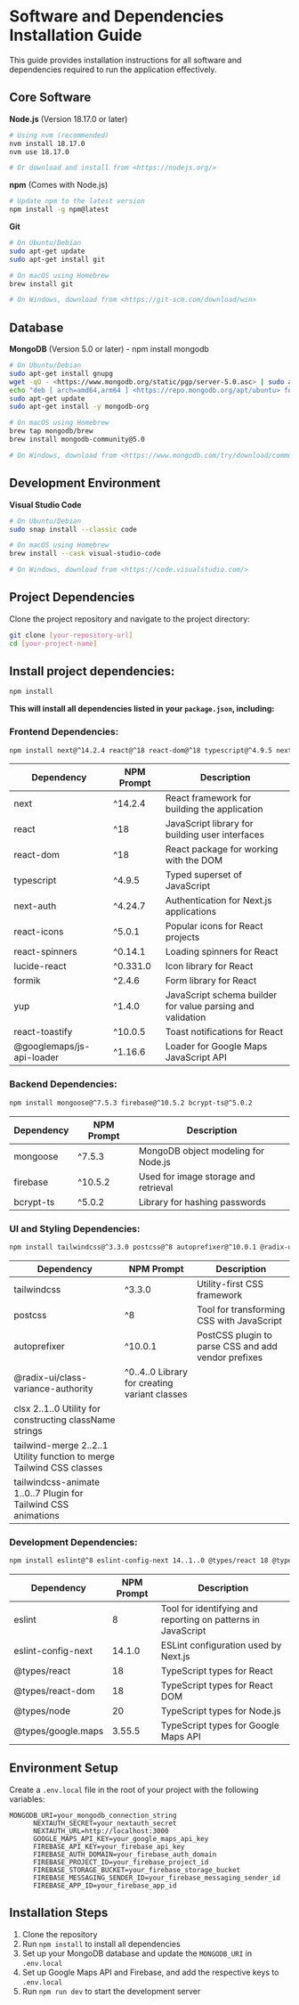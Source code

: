 # Software and Dependencies Installation Guide

This guide provides installation instructions for all software and dependencies required to run the application effectively.

## Core Software

**Node.js** (Version 18.17.0 or later)

```bash
# Using nvm (recommended)
nvm install 18.17.0
nvm use 18.17.0

# Or download and install from <https://nodejs.org/>
```

**npm** (Comes with Node.js)

```bash
# Update npm to the latest version
npm install -g npm@latest
```

**Git**

```bash
# On Ubuntu/Debian
sudo apt-get update
sudo apt-get install git

# On macOS using Homebrew
brew install git

# On Windows, download from <https://git-scm.com/download/win>
```

## Database

**MongoDB** (Version 5.0 or later) - npm install mongodb

```bash
# On Ubuntu/Debian
sudo apt-get install gnupg
wget -qO - <https://www.mongodb.org/static/pgp/server-5.0.asc> | sudo apt-key add -
echo "deb [ arch=amd64,arm64 ] <https://repo.mongodb.org/apt/ubuntu> focal/mongodb-org/5.0 multiverse" | sudo tee /etc/apt/sources.list.d/mongodb-org-5.0.list
sudo apt-get update
sudo apt-get install -y mongodb-org

# On macOS using Homebrew
brew tap mongodb/brew
brew install mongodb-community@5.0

# On Windows, download from <https://www.mongodb.com/try/download/community>
```

## Development Environment

**Visual Studio Code**

```bash
# On Ubuntu/Debian
sudo snap install --classic code

# On macOS using Homebrew
brew install --cask visual-studio-code

# On Windows, download from <https://code.visualstudio.com/>
```

## Project Dependencies

Clone the project repository and navigate to the project directory:

```bash
git clone [your-repository-url]
cd [your-project-name]
```

## Install project dependencies:

```bash
npm install
```

**This will install all dependencies listed in your `package.json`, including:**

### Frontend Dependencies:

```bash
npm install next@^14.2.4 react@^18 react-dom@^18 typescript@^4.9.5 next-auth@^4.24.7 react-icons@^5.0.1 react-spinners@^0.14.1 lucide-react@^0.331.0 formik@^2.4.6 yup@^1.4.0 react-toastify@^10.0.5 @googlemaps/js-api-loader@^1.16.6
```

| Dependency | NPM Prompt | Description |
| --- | --- | --- |
| next | ^14.2.4 | React framework for building the application |
| react | ^18 | JavaScript library for building user interfaces |
| react-dom | ^18 | React package for working with the DOM |
| typescript | ^4.9.5 | Typed superset of JavaScript |
| next-auth | ^4.24.7 | Authentication for Next.js applications |
| react-icons | ^5.0.1 | Popular icons for React projects |
| react-spinners | ^0.14.1 | Loading spinners for React |
| lucide-react | ^0.331.0 | Icon library for React |
| formik | ^2.4.6 | Form library for React |
| yup | ^1.4.0 | JavaScript schema builder for value parsing and validation |
| react-toastify | ^10.0.5 | Toast notifications for React |
| @googlemaps/js-api-loader | ^1.16.6 | Loader for Google Maps JavaScript API |

### Backend Dependencies:

```bash
npm install mongoose@^7.5.3 firebase@^10.5.2 bcrypt-ts@^5.0.2
```

| Dependency | NPM Prompt | Description |
| --- | --- | --- |
| mongoose | ^7.5.3 | MongoDB object modeling for Node.js |
| firebase | ^10.5.2 | Used for image storage and retrieval |
| bcrypt-ts | ^5.0.2 | Library for hashing passwords |

### UI and Styling Dependencies:

```bash
npm install tailwindcss@^3.3.0 postcss@^8 autoprefixer@^10.0.1 @radix-ui/class-variance-authority@^0.4.0 clsx@^2.1.0 tailwind-merge@^2.2.1 tailwindcss-animate@^1.0
```

| Dependency | NPM Prompt | Description |
| --- | --- | --- |
| tailwindcss | ^3.3.0 | Utility-first CSS framework |
| postcss | ^8 | Tool for transforming CSS with JavaScript |
| autoprefixer | ^10.0.1 | PostCSS plugin to parse CSS and add vendor prefixes |
| @radix-ui/class-variance-authority | ^0..4..0  Library for creating variant classes |  |
| clsx 2..1..0  Utility for constructing className strings |  |  |
| tailwind-merge 2..2..1  Utility function to merge Tailwind CSS classes |  |  |
| tailwindcss-animate 1..0..7  Plugin for Tailwind CSS animations |  |  |

### Development Dependencies:

```bash
npm install eslint@^8 eslint-config-next 14..1..0 @types/react 18 @types/react-dom 18 @types/node 20 @types/google.maps 3..55..5

```

| Dependency | NPM Prompt | Description |
| --- | --- | --- |
| eslint | 8 | Tool for identifying and reporting on patterns in JavaScript |
| eslint-config-next | 14.1.0 | ESLint configuration used by Next.js |
| @types/react | 18 | TypeScript types for React |
| @types/react-dom | 18 | TypeScript types for React DOM |
| @types/node | 20 | TypeScript types for Node.js |
| @types/google.maps | 3.55.5 | TypeScript types for Google Maps API |

## Environment Setup

Create a `.env.local` file in the root of your project with the following variables:

```tsx
MONGODB_URI=your_mongodb_connection_string
      NEXTAUTH_SECRET=your_nextauth_secret
      NEXTAUTH_URL=http://localhost:3000
      GOOGLE_MAPS_API_KEY=your_google_maps_api_key
      FIREBASE_API_KEY=your_firebase_api_key
      FIREBASE_AUTH_DOMAIN=your_firebase_auth_domain
      FIREBASE_PROJECT_ID=your_firebase_project_id
      FIREBASE_STORAGE_BUCKET=your_firebase_storage_bucket
      FIREBASE_MESSAGING_SENDER_ID=your_firebase_messaging_sender_id
      FIREBASE_APP_ID=your_firebase_app_id
```

## Installation Steps

1. Clone the repository
2. Run `npm install` to install all dependencies
3. Set up your MongoDB database and update the `MONGODB_URI` in `.env.local`
4. Set up Google Maps API and Firebase, and add the respective keys to `.env.local`
5. Run `npm run dev` to start the development server
